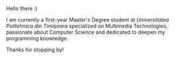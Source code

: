 Hello there :)

I am currently a first-year Master's Degree student at _Universitatea Politehnica din Timișoara_ specialized on Multimedia Technologies, passionate about Computer Science and dedicated to deepen my programming knowledge.

Thanks for stopping by!
